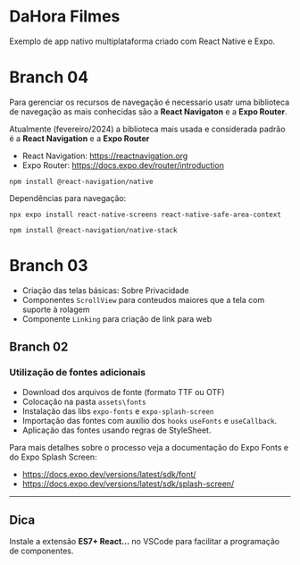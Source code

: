 # DaHora Filmes

Exemplo de app nativo multiplataforma criado com React Native e Expo.

# Branch 04

Para gerenciar os recursos de navegação é necessario usatr uma biblioteca de navegação
as mais conhecidas são a **React Navigaton** e a **Expo Router**.

Atualmente (fevereiro/2024) a biblioteca mais usada e considerada padrão é a **React Navigation** e a **Expo Router**

- React Navigation: https://reactnavigation.org
- Expo Router: https://docs.expo.dev/router/introduction

`npm install @react-navigation/native`

Dependências para navegação:

`npx expo install react-native-screens react-native-safe-area-context`

`npm install @react-navigation/native-stack`

# Branch 03

- Criação das telas básicas: Sobre Privacidade
- Componentes `ScrollView` para conteudos maiores que a tela com suporte à rolagem
- Componente `Linking` para criação de link para web

## Branch 02

### Utilização de fontes adicionais

- Download dos arquivos de fonte (formato TTF ou OTF)
- Colocação na pasta `assets\fonts`
- Instalação das libs `expo-fonts` e `expo-splash-screen`
- Importação das fontes com auxílio dos `hooks` `useFonts` e `useCallback`.
- Aplicação das fontes usando regras de StyleSheet.

Para mais detalhes sobre o processo veja a documentação do Expo Fonts e do Expo Splash Screen:

- https://docs.expo.dev/versions/latest/sdk/font/
- https://docs.expo.dev/versions/latest/sdk/splash-screen/

---

## Dica

Instale a extensão **ES7+ React...** no VSCode para facilitar a programação de componentes.
